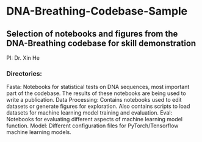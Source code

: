 # DNA-Breathing-Codebase-Sample
## Selection of notebooks and figures from the DNA-Breathing codebase for skill demonstration

PI: Dr. Xin He

### Directories:

Fasta: Notebooks for statistical tests on DNA sequences, most important part of the codebase. The results of these notebooks are being used to write a publication.
Data Processing: Contains notebooks used to edit datasets or generate figures for exploration. Also contains scripts to load datasets for machine learning model training and evaluation.
Eval: Notebooks for evaluating different aspects of machine learning model function.
Model: Different configuration files for PyTorch/Tensorflow machine learning models.
